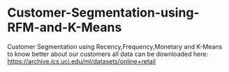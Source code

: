 # Customer-Segmentation-using-RFM-and-K-Means
Customer Segmentation using Recency,Frequency,Monetary and K-Means to know better about our customers
all data can be downloaded here:
https://archive.ics.uci.edu/ml/datasets/online+retail

